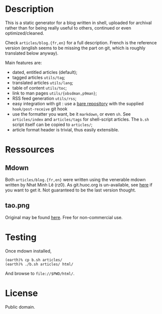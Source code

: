 # Description
This is a static generator for a blog written in shell,
uploaded for archival rather than for being really useful to
others, continued or even optimized/cleaned.

Check `articles/blog.{fr,en}` for a full description. French
is the reference version (english seems to be missing the part
on git, which is roughly translated below anyway).

Main features are:

- dated, entitled articles (default);
- tagged articles `utils/tag`;
- translated articles `utils/lang`;
- table of content `utils/toc`;
- link to man pages `utils/{obsdman,p9man}`;
- RSS feed generation `utils/rss`;
- easy integration with git : use a
  [bare repository](http://tips.awesom.eu/show?id=26) with 
  the supplied `hook/post-receive` git hook
- use the formatter you want, be it `markdown`, or even `sh`.
  See `articles/index` and `articles/tags` for shell-script
  articles. The `b.sh` script itself can be copied to `articles/`;
- article format header is trivial, thus easily extensible.

# Ressources
## Mdown
Both `articles/blog.{fr,en}` were written using the venerable
mdown written by Nhat Minh Lê (rz0). As git.huoc.org is un-available,
see [here](http://awesom.eu/~mb/mdown.tgz) if you want to get
it. Not guaranteed to be the last version thought.

## tao.png
Original may be found
[here](http://www.iconarchive.com/show/space-icons-by-aha-soft/Galaxy-icon.html).
Free for non-commercial use.

# Testing
Once mdown installed, 

	(earth)% cp b.sh articles/
	(earth)% ./b.sh articles/ html/

And browse to `file://$PWD/html/`.

# License
Public domain.
